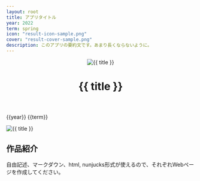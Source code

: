 ```yaml
---
layout: root
title: アプリタイトル
year: 2022
term: spring
icon: "result-icon-sample.png"
cover: "result-cover-sample.png"
description: このアプリの要約文です。あまり長くならないように。
---
```


<header class="result-header">

<img src="/image/{{icon}}" alt="{{ title }}">

# {{ title }}

</header>

{{year}} {{term}}

<img src="/image/{{cover}}" alt="{{ title }}">

## 作品紹介

自由記述、マークダウン、html, nunjucks形式が使えるので、それぞれWebページを作成してください。
